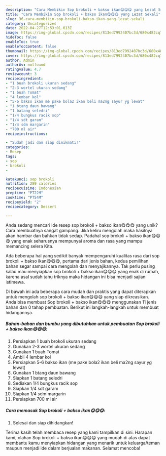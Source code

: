 ```yaml
---
description: "Cara Membikin Sop brokoli + bakso ikan😋😋😋 yang Lezat Sekali"
title: "Cara Membikin Sop brokoli + bakso ikan😋😋😋 yang Lezat Sekali"
slug: 36-cara-membikin-sop-brokoli-bakso-ikan-yang-lezat-sekali
category: Uncategorized
date: 2022-04-27T12:53:01.013Z
image: https://img-global.cpcdn.com/recipes/813ed7992407bc3d/680x482cq70/sop-brokoli-bakso-ikan-foto-resep-utama.jpg
hideToc: false
enableToc: true
enableTocContent: false
thumbnail: https://img-global.cpcdn.com/recipes/813ed7992407bc3d/680x482cq70/sop-brokoli-bakso-ikan-foto-resep-utama.jpg
cover: https://img-global.cpcdn.com/recipes/813ed7992407bc3d/680x482cq70/sop-brokoli-bakso-ikan-foto-resep-utama.jpg
author: Admin
authorAv: notfound
ratingvalue: 4.7
reviewcount: 3
recipeingredient:
- "1 buah brokoli ukuran sedang"
- "2-3 wortel ukuran sedang"
- "1 buah Tomat"
- "4 lembar kol"
- "5-6 bakso ikan me pake bola2 ikan beli ma2ng sayur yg lewat"
- "1 btang daun bawang"
- "1 batang seledri"
- "1/4 bungkus racik sop"
- "1/4 sdt garam"
- "1/4 sdm margarin"
- "700 ml air"
recipeinstructions:

- "Sudah jadi dan siap dinikmati!"
categories:
- Resep
tags:
- sop
- brokoli
- 

katakunci: sop brokoli  
nutrition: 289 calories
recipecuisine: Indonesian
preptime: "PT22M"
cooktime: "PT54M"
recipeyield: "2"
recipecategory: Dessert

---
```





Anda sedang mencari ide resep sop brokoli + bakso ikan😋😋😋 yang unik? Cara membuatnya sangat gampang. Jika keliru mengolah maka hasilnya akan hambar dan bahkan tidak sedap. Padahal sop brokoli + bakso ikan😋😋😋 yang enak seharusnya mempunyai aroma dan rasa yang mampu memancing selera Kita.







Ada beberapa hal yang sedikit banyak mempengaruhi kualitas rasa dari sop brokoli + bakso ikan😋😋😋, pertama dari jenis bahan, kedua pemilihan bahan segar sampai cara mengolah dan menyajikannya. Tak perlu pusing kalau mau menyiapkan sop brokoli + bakso ikan😋😋😋 yang enak di rumah, karena asal sudah tahu triknya maka hidangan ini bisa menjadi sajian istimewa.






Di bawah ini ada beberapa cara mudah dan praktis yang dapat diterapkan untuk mengolah sop brokoli + bakso ikan😋😋😋 yang siap dikreasikan. Anda bisa membuat Sop brokoli + bakso ikan😋😋😋 menggunakan 11 jenis bahan dan 0 tahap pembuatan. Berikut ini langkah-langkah untuk membuat hidangannya.

<!--inarticleads1-->

##### Bahan-bahan dan bumbu yang dibutuhkan untuk pembuatan Sop brokoli + bakso ikan😋😋😋:

1. Persiapkan 1 buah brokoli ukuran sedang
1. Gunakan 2-3 wortel ukuran sedang
1. Gunakan 1 buah Tomat
1. Ambil 4 lembar kol
1. Persiapkan 5-6 bakso ikan (me pake bola2 ikan beli ma2ng sayur yg lewat)
1. Gunakan 1 btang daun bawang
1. Siapkan 1 batang seledri
1. Sediakan 1/4 bungkus racik sop
1. Siapkan 1/4 sdt garam
1. Siapkan 1/4 sdm margarin
1. Persiapkan 700 ml air




<!--inarticleads2-->

##### Cara memasak Sop brokoli + bakso ikan😋😋😋:


1. Selesai dan siap dihidangkan!



Terima kasih telah membaca resep yang kami tampilkan di sini. Harapan kami, olahan Sop brokoli + bakso ikan😋😋😋 yang mudah di atas dapat membantu kamu menyiapkan hidangan yang menarik untuk keluarga/teman maupun menjadi ide dalam berjualan makanan. Selamat mencoba!

